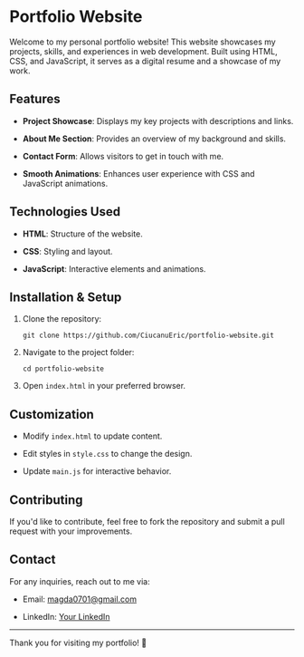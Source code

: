 # Portfolio Website

Welcome to my personal portfolio website! This website showcases my projects, skills, and experiences in web development. Built using HTML, CSS, and JavaScript, it serves as a digital resume and a showcase of my work.

## Features
    
-   **Project Showcase**: Displays my key projects with descriptions and links.
    
-   **About Me Section**: Provides an overview of my background and skills.
    
-   **Contact Form**: Allows visitors to get in touch with me.
    
-   **Smooth Animations**: Enhances user experience with CSS and JavaScript animations.

    
## Technologies Used

-   **HTML**: Structure of the website.
    
-   **CSS**: Styling and layout.
    
-   **JavaScript**: Interactive elements and animations.
    

## Installation & Setup

1.  Clone the repository:
    
    ```
    git clone https://github.com/CiucanuEric/portfolio-website.git
    ```
    
2.  Navigate to the project folder:
    
    ```
    cd portfolio-website
    ```
    
3.  Open `index.html` in your preferred browser.
    

## Customization

-   Modify `index.html` to update content.
    
-   Edit styles in `style.css` to change the design.
    
-   Update `main.js` for interactive behavior.
    

## Contributing

If you'd like to contribute, feel free to fork the repository and submit a pull request with your improvements.

## Contact

For any inquiries, reach out to me via:

-   Email: magda0701@gmail.com
    
-   LinkedIn: [Your LinkedIn](https://www.linkedin.com/in/eric-ciucanu-457003286/)

----------

Thank you for visiting my portfolio! 🚀
